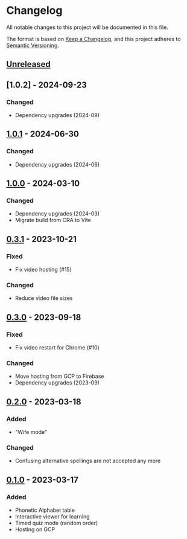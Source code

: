 # Changelog

All notable changes to this project will be documented in this file.

The format is based on [Keep a Changelog](https://keepachangelog.com/en/1.0.0/),
and this project adheres to [Semantic Versioning](https://semver.org/spec/v2.0.0.html).

## [Unreleased]

## [1.0.2] - 2024-09-23

### Changed

- Dependency upgrades (2024-09)

## [1.0.1] - 2024-06-30

### Changed

- Dependency upgrades (2024-06)

## [1.0.0] - 2024-03-10

### Changed

- Dependency upgrades (2024-03)
- Migrate build from CRA to Vite

## [0.3.1] - 2023-10-21

### Fixed

- Fix video hosting (#15)

### Changed

- Reduce video file sizes

## [0.3.0] - 2023-09-18

### Fixed

- Fix video restart for Chrome (#10)

### Changed

- Move hosting from GCP to Firebase
- Dependency upgrades (2023-09)

## [0.2.0] - 2023-03-18

### Added

- "Wife mode"

### Changed

- Confusing alternative spellings are not accepted any more

## [0.1.0] - 2023-03-17

### Added

- Phonetic Alphabet table
- Interactive viewer for learning
- Timed quiz mode (random order)
- Hosting on GCP

[Unreleased]: https://github.com/LajosCseppento/bravo-yankee/compare/v1.0.1...HEAD
[1.0.1]: https://github.com/LajosCseppento/bravo-yankee/releases/tag/v1.0.1
[1.0.0]: https://github.com/LajosCseppento/bravo-yankee/releases/tag/v1.0.0
[0.3.1]: https://github.com/LajosCseppento/bravo-yankee/releases/tag/v0.3.1
[0.3.0]: https://github.com/LajosCseppento/bravo-yankee/releases/tag/v0.3.0
[0.2.0]: https://github.com/LajosCseppento/bravo-yankee/releases/tag/v0.2.0
[0.1.0]: https://github.com/LajosCseppento/bravo-yankee/releases/tag/v0.1.0
